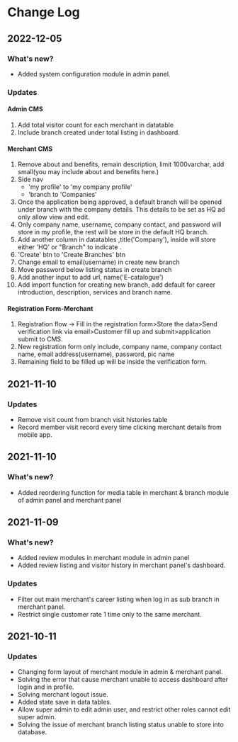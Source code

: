 # Change Log

## 2022-12-05

### What's new?

-   Added system configuration module in admin panel.

### Updates

#### Admin CMS

1. Add total visitor count for each merchant in datatable
2. Include branch created under total listing in dashboard.

#### Merchant CMS

1. Remove about and benefits, remain description, limit 1000varchar, add small(you may include about and benefits here.)
2. Side nav
    - 'my profile' to 'my company profile'
    - 'branch to 'Companies'
3. Once the application being approved, a default branch will be opened under branch with the company details. This details to be set as HQ ad only allow view and edit.
4. Only company name, username, company contact, and password will store in my profile, the rest will be store in the default HQ branch.
5. Add another column in datatables ,title('Company'), inside will store either 'HQ' or "Branch" to indicate .
6. 'Create' btn to 'Create Branches' btn
7. Change email to email(username) in create new branch
8. Move password below listing status in create branch
9. Add another input to add url, name('E-catalogue')
10. Add import function for creating new branch, add default for career introduction, description, services and branch name.

#### Registration Form-Merchant

1. Registration flow -> Fill in the registration form>Store the data>Send verification link via email>Customer fill up and submit>application submit to CMS.
2. New registration form only include, company name, company contact name, email address(username), password, pic name
3. Remaining field to be filled up will be inside the verification form.

## 2021-11-10

### Updates

-   Remove visit count from branch visit histories table
-   Record member visit record every time clicking merchant details from mobile app.

## 2021-11-10

### What's new?

-   Added reordering function for media table in merchant & branch module of admin panel and merchant panel

## 2021-11-09

### What's new?

-   Added review modules in merchant module in admin panel
-   Added review listing and visitor history in merchant panel's dashboard.

### Updates

-   Filter out main merchant's career listing when log in as sub branch in merchant panel.
-   Restrict single customer rate 1 time only to the same merchant.

## 2021-10-11

### Updates

-   Changing form layout of merchant module in admin & merchant panel.
-   Solving the error that cause merchant unable to access dashboard after login and in profile.
-   Solving merchant logout issue.
-   Added state save in data tables.
-   Allow super admin to edit admin user, and restrict other roles cannot edit super admin.
-   Solving the issue of merchant branch listing status unable to store into database.
